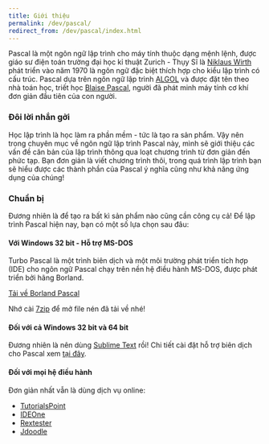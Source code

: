 ```yaml
---
title: Giới thiệu
permalink: /dev/pascal/
redirect_from: /dev/pascal/index.html
---
```


Pascal là một ngôn ngữ lập trình cho máy tính thuộc dạng mệnh lệnh, được giáo sư điện toán trường đại học kỉ thuật Zurich - Thụy Sĩ là [Niklaus Wirth](https://vi.wikipedia.org/wiki/Niklaus_Wirth) phát triển vào năm 1970 là ngôn ngữ đặc biệt thích hợp cho kiểu lập trình có cấu trúc. Pascal dựa trên ngôn ngữ lập trình [ALGOL](https://vi.wikipedia.org/wiki/ALGOL) và được đặt tên theo nhà toán học, triết học [Blaise Pascal](https://vi.wikipedia.org/wiki/Blaise_Pascal), người đã phát minh máy tính cơ khí đơn giản đầu tiên của con người. 

### Đôi lời nhắn gởi

Học lập trình là học làm ra phần mềm - tức là tạo ra sản phẩm. Vậy nên trong chuyên mục về ngôn ngữ lập trình Pascal này, mình sẽ giới thiệu các vấn đề căn bản của lập trình thông qua loạt chương trình từ đơn giản đến phức tạp. Bạn đơn giản là viết chương trình thôi, trong quá trình lập trình bạn sẽ hiểu được các thành phần của Pascal ý nghĩa cũng như khả năng ứng dụng của chúng!

### Chuẩn bị

Đương nhiên là để tạo ra bất kì sản phẩm nào cũng cần công cụ cả! Để lập trình Pascal hiện nay, bạn có một số lựa chọn sau đâu:

#### Với Windows 32 bit - Hỗ trợ MS-DOS

Turbo Pascal là một trình biên dịch và một môi trường phát triển tích hợp (IDE) cho ngôn ngữ Pascal chạy trên nền hệ điều hành MS-DOS, được phát triển bởi hãng Borland.

[Tải về Borland Pascal](/download/BP70.7z)

Nhớ cài [7zip](http://www.7-zip.org/download.html) để mở file nén đã tải về nhé!

#### Đối với cả Windows 32 bit và 64 bit

Đương nhiên là nên dùng [Sublime Text](/dev/sublimetext) rồi! Chi tiết cài đặt hỗ trợ biên dịch cho Pascal xem [tại đây](/dev/sublimetext/installation).

#### Đối với mọi hệ điều hành

Đơn giản nhất vẫn là dùng dịch vụ online:

- [TutorialsPoint](https://www.tutorialspoint.com/compile_pascal_online.php)
- [IDEOne](http://ideone.com)
- [Rextester](http://rextester.com/l/pascal_online_compiler)
- [Jdoodle](https://www.jdoodle.com/execute-pascal-online)